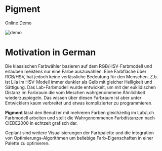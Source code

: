 # Pigment
[Online Demo](https://fdietze.github.io/pigment)

![demo](demo.gif)

# Motivation in German
Die klassischen Farbwähler basieren auf dem RGB/HSV-Farbmodell und erlauben meistens nur eine Farbe auszuwählen. Eine Farbfläche über RGB/HSV, hat jedoch keine verlässliche Bedeutung für den Menschen. Z.b. ist Lila im HSV-Modell immer dunkler als Gelb mit gleicher Helligkeit und Sättigung. Das Lab-Farbmodell wurde entwickelt, um mit der euklidischen Distanz im Farbraum die vom Meschen wahrgenommene Ähnlichkeit wiederzuspiegeln. Das wissen über diesen Farbraum ist aber unter Entwicklern kaum verbreitet und etwas komplizierter zu programmieren.

**Pigment** lässt den Benutzer mit mehreren Farben gleichzeitig im Lab/Lch Farbmodell arbeiten und stellt die Wahrgenommenen Farbdistanzen nach CIEDE2000 in echtzeit grafisch dar.

Geplant sind weitere Visualisierungen der Farbpalette und die integration von Optimierungs-Algorithmen um beliebige Farb-Eigenschaften in einer Palette zu optimieren.
